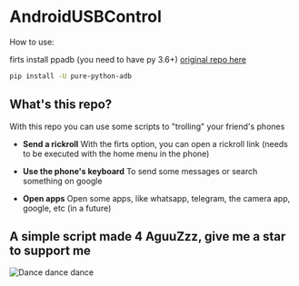 # AndroidUSBControl 

How to use:

firts install ppadb (you need to have py 3.6+)
[original repo here](https://github.com/Swind/pure-python-adb)
```bash
pip install -U pure-python-adb
```

## What's this repo?

With this repo you can use some scripts to "trolling" your friend's phones

- **Send a rickroll** With the firts option, you can open a rickroll link (needs to be executed with the home menu in the phone)

- **Use the phone's keyboard** To send some messages or search something on google

- **Open apps** Open some apps, like whatsapp, telegram, the camera app, google, etc (in a future)

## A simple script made 4 AguuZzz, give me a star to support me
![Dance dance dance](https://media.tenor.com/p_4UALhVSkIAAAAd/pk-xd.gif)
